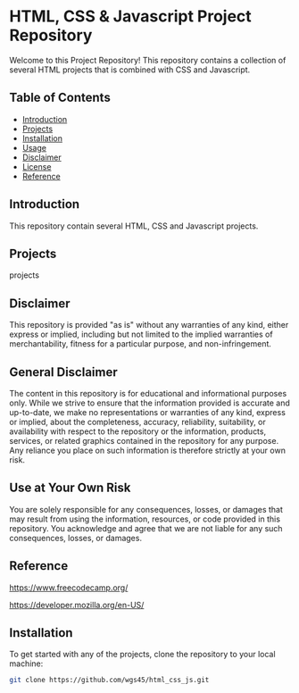 # HTML, CSS & Javascript Project Repository

Welcome to this Project Repository! This repository contains a collection of several HTML projects that is combined with CSS and Javascript.

## Table of Contents

- [Introduction](#introduction)
- [Projects](#projects)
- [Installation](#installation)
- [Usage](#usage)
- [Disclaimer](#disclaimer)
- [License](#license)
- [Reference](#reference)

## Introduction

This repository contain several HTML, CSS and Javascript projects.

## Projects

projects

## Disclaimer

This repository is provided "as is" without any warranties of any kind, either express or implied, including but not limited to the implied warranties of merchantability, fitness for a particular purpose, and non-infringement. 

## General Disclaimer

The content in this repository is for educational and informational purposes only. While we strive to ensure that the information provided is accurate and up-to-date, we make no representations or warranties of any kind, express or implied, about the completeness, accuracy, reliability, suitability, or availability with respect to the repository or the information, products, services, or related graphics contained in the repository for any purpose. Any reliance you place on such information is therefore strictly at your own risk.

## Use at Your Own Risk

You are solely responsible for any consequences, losses, or damages that may result from using the information, resources, or code provided in this repository. You acknowledge and agree that we are not liable for any such consequences, losses, or damages.

## Reference

https://www.freecodecamp.org/

https://developer.mozilla.org/en-US/

## Installation

To get started with any of the projects, clone the repository to your local machine:

```bash
git clone https://github.com/wgs45/html_css_js.git
